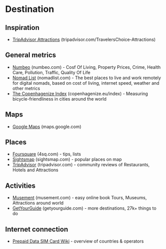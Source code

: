 # Destination

## Inspiration
* [TripAdvisor Attractions](http://www.tripadvisor.cz/TravelersChoice-Attractions) (tripadvisor.com/TravelersChoice-Attractions)

## General metrics
* [Numbeo](http://www.numbeo.com/) (numbeo.com) - Cosf Of Living, Property Prices, Crime, Health Care, Pollution, Traffic, Quality Of Life
* [Nomad List](https://nomadlist.com/) (nomadlist.com) - The best places to live and work remotely for digital nomads, based on cost of living, internet speed, weather and other metrics
* [The Copenhagenize Index](http://copenhagenize.eu/index/index.html) (copenhagenize.eu/index) - Measuring bicycle-friendliness in cities around the world

## Maps
* [Google Maps](http://maps.google.com) (maps.google.com)

## Places
* [Foursquare](https://foursquare.com/) (4sq.com) - tips, lists
* [Sightsmap](http://www.sightsmap.com/) (sightsmap.com) - popular places on map
* [TripAdvisor](http://www.tripadvisor.com/) (tripadvisor.com) - community reviews of Restaurants, Hotels and Attractions

## Activities
* [Musement](https://www.musement.com/en/) (musement.com) - easy online book Tours, Museums, Attractions around world
* [GetYourGuide](http://www.getyourguide.com/) (getyourguide.com) - more destinations, 27k+ things to do

## Internet connection
* [Prepaid Data SIM Card Wiki](http://prepaid-data-sim-card.wikia.com/wiki/Prepaid_SIM_with_data) - overview of countries & operators

